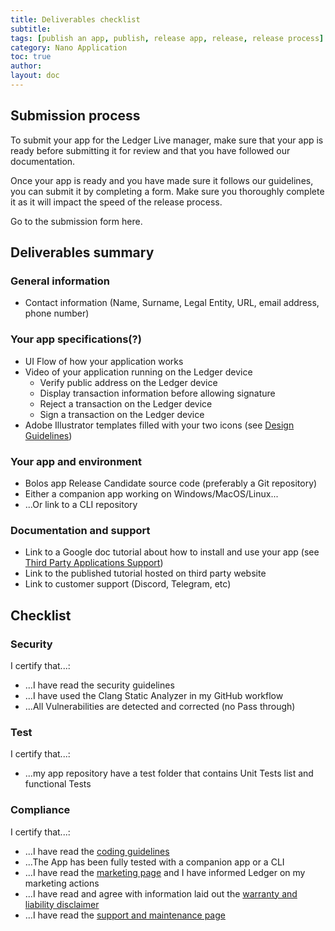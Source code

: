 ```yaml
---
title: Deliverables checklist
subtitle:
tags: [publish an app, publish, release app, release, release process]
category: Nano Application
toc: true
author:
layout: doc
---
```


## Submission process

To submit your app for the Ledger Live manager, make sure that your app is ready before submitting it for review and that you have followed our documentation.

Once your app is ready and you have made sure it follows our guidelines, you can submit it by completing a form. Make sure you thoroughly complete it as it will impact the speed of the release process.

Go to the submission form here.


## Deliverables summary

### General information

- Contact information (Name, Surname, Legal Entity, URL, email address, phone number)

### Your app specifications(?)

- UI Flow of how your application works
- Video of your application running on the Ledger device
    -   Verify public address on the Ledger device
    -   Display transaction information before allowing signature
    -   Reject a transaction on the Ledger device
    -   Sign a transaction on the Ledger device
- Adobe Illustrator templates filled with your two icons (see [Design Guidelines](../design-requirements))


### Your app and environment

- Bolos app Release Candidate source code (preferably a Git repository)
- Either a companion app working on Windows/MacOS/Linux...
- ...Or link to a CLI repository


### Documentation and support

- Link to a Google doc tutorial about how to install and use your app (see [Third Party Applications Support](../support-maintenance-requirements))
- Link to the published tutorial hosted on third party website 
- Link to customer support (Discord, Telegram, etc)


## Checklist

### Security

I certify that...:

- ...I have read the security guidelines
- ...I have used the Clang Static Analyzer in my GitHub workflow 
- ...All Vulnerabilities are detected and corrected (no Pass through)

### Test

I certify that...:

- ...my app repository have a test folder that contains Unit Tests list and functional Tests

### Compliance

I certify that...:

- ...I have read the [coding guidelines](../display-management)
- ...The App has been fully tested with a companion app or a CLI
- ...I have read the [marketing page](../marketing-requirements) and I have informed Ledger on my marketing actions
- ...I have read and agree with information laid out the [warranty and liability disclaimer](../warranty-disclaimer)
- ...I have read the [support and maintenance page](../support-maintenance-requirements)
